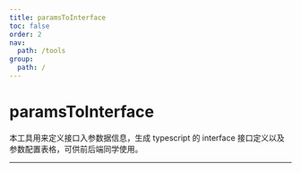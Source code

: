 ```yaml
---
title: paramsToInterface
toc: false
order: 2
nav:
  path: /tools
group:
  path: /
---
```


# paramsToInterface

本工具用来定义接口入参数据信息，生成 typescript 的 interface 接口定义以及参数配置表格，可供前后端同学使用。

---

<code src="../paramsToInterface/index.tsx" inline />
